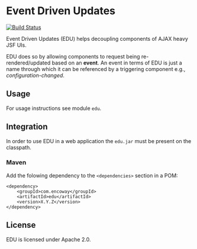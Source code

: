 Event Driven Updates
====================

[![Build Status](https://travis-ci.org/encoway/edu.svg?branch=master)](https://travis-ci.org/encoway/edu)

Event Driven Updates (EDU) helps decoupling components of AJAX heavy JSF UIs.

EDU does so by allowing components to request being re-rendered/updated based on an **event**.
An event in terms of EDU is just a name through which it can be referenced by a triggering component e.g., *configuration-changed*.

## Usage

For usage instructions see module `edu`.

## Integration

In order to use EDU in a web application the `edu.jar` must be present on the classpath.

### Maven

Add the folowing dependency to the `<dependencies>` section in a POM:

```xhtml
<dependency>
    <groupId>com.encoway</groupId>
    <artifactId>edu</artifactId>
    <version>X.Y.Z</version>
</dependency>
```

## License

EDU is licensed under Apache 2.0.
